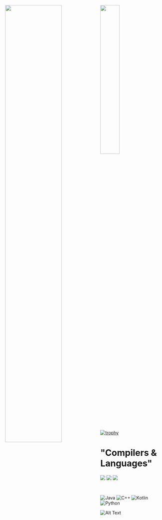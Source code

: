 <!-- ![Anurag's GitHub stats](https://github-readme-stats.vercel.app/api?username=ruturaj-gh&show_icons=true&theme=radical) -->




<img align="left" width=60% src ="https://github-readme-stats.vercel.app/api?username=ruturaj-gh&show_icons=true&theme=radical"/>

<img align="left" width=35% src ="https://github-readme-stats.vercel.app/api/top-langs/?username=ruturaj-gh&exclude_repo=github-readme-stats,ruturaj-gh.github.io)](https://github.com/ruturaj-gh/github-readme-stats"/>

[![trophy](https://github-profile-trophy.vercel.app/?username=ryo-ma&theme=onedark)](https://github.com/ryo-ma/github-profile-trophy)
<h1> "Compilers & Languages"</h1>
<img align="center"  src="https://img.shields.io/badge/Android%20Studio-3DDC84.svg?style=for-the-badge&logo=android-studio&logoColor=black"/>
<img align="center"  src="https://img.shields.io/badge/jupyter-%23FA0F00.svg?style=for-the-badge&logo=jupyter&logoColor=black"/>
<img align="center"  src="https://img.shields.io/badge/Visual%20Studio-5C2D91.svg?style=for-the-badge&logo=visual-studio&logoColor=black"/>


<br></br>
![Java](https://img.shields.io/badge/java-%23ED8B00.svg?style=for-the-badge&logo=java&logoColor=black)
![C++](https://img.shields.io/badge/c++-%2300599C.svg?style=for-the-badge&logo=c%2B%2B&logoColor=black)
![Kotlin](https://img.shields.io/badge/kotlin-%230095D5.svg?style=for-the-badge&logo=kotlin&logoColor=black)
![Python](https://img.shields.io/badge/python-3670A0?style=for-the-badge&logo=python&logoColor=ffdd54)

![Alt Text](https://c.tenor.com/58DNSt-Lvw0AAAAM/corgi-computer.gif)





<!-- align="center"
![GeeksForGeeks](https://img.shields.io/badge/GeeksforGeeks-gray?style=for-the-badge&logo=geeksforgeeks&logoColor=35914c)



![Android Studio](https://img.shields.io/badge/Android%20Studio-3DDC84.svg?style=for-the-badge&logo=android-studio&logoColor=white)


![Jupyter Notebook](https://img.shields.io/badge/jupyter-%23FA0F00.svg?style=for-the-badge&logo=jupyter&logoColor=white)

![Visual Studio](https://img.shields.io/badge/Visual%20Studio-5C2D91.svg?style=for-the-badge&logo=visual-studio&logoColor=white) -->
<!-- 
[![Top Langs](https://github-readme-stats.vercel.app/api/top-langs/?username=ruturaj-gh&exclude_repo=github-readme-stats,ruturaj-gh.github.io)](https://github.com/ruturaj-gh/github-readme-stats)

![Dev.to blog](https://img.shields.io/badge/dev.to-0A0A0A?style=for-the-badge&logo=dev.to&logoColor=white) -->
